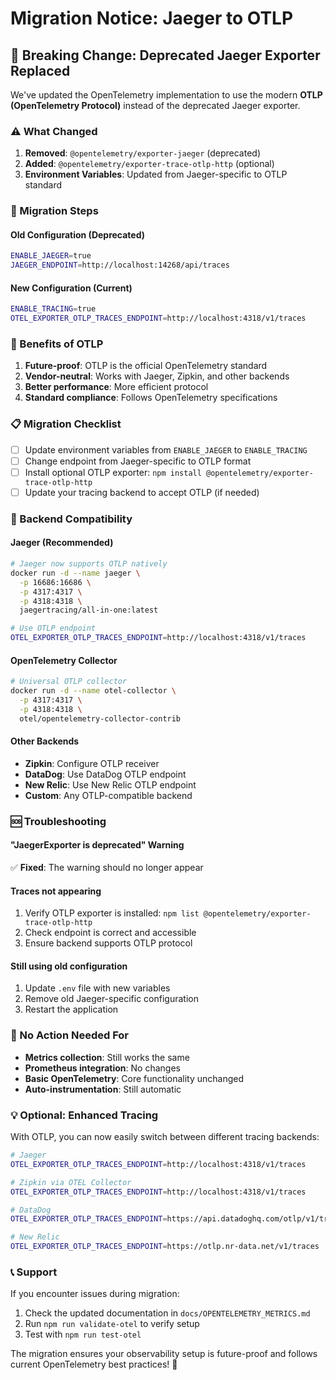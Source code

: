 # Migration Notice: Jaeger to OTLP

## 🔄 Breaking Change: Deprecated Jaeger Exporter Replaced

We've updated the OpenTelemetry implementation to use the modern **OTLP (OpenTelemetry Protocol)** instead of the deprecated Jaeger exporter.

### ⚠️ What Changed

1. **Removed**: `@opentelemetry/exporter-jaeger` (deprecated)
2. **Added**: `@opentelemetry/exporter-trace-otlp-http` (optional)
3. **Environment Variables**: Updated from Jaeger-specific to OTLP standard

### 🔧 Migration Steps

#### Old Configuration (Deprecated)
```bash
ENABLE_JAEGER=true
JAEGER_ENDPOINT=http://localhost:14268/api/traces
```

#### New Configuration (Current)
```bash
ENABLE_TRACING=true
OTEL_EXPORTER_OTLP_TRACES_ENDPOINT=http://localhost:4318/v1/traces
```

### 🚀 Benefits of OTLP

1. **Future-proof**: OTLP is the official OpenTelemetry standard
2. **Vendor-neutral**: Works with Jaeger, Zipkin, and other backends
3. **Better performance**: More efficient protocol
4. **Standard compliance**: Follows OpenTelemetry specifications

### 📋 Migration Checklist

- [ ] Update environment variables from `ENABLE_JAEGER` to `ENABLE_TRACING`
- [ ] Change endpoint from Jaeger-specific to OTLP format
- [ ] Install optional OTLP exporter: `npm install @opentelemetry/exporter-trace-otlp-http`
- [ ] Update your tracing backend to accept OTLP (if needed)

### 🔗 Backend Compatibility

#### Jaeger (Recommended)
```bash
# Jaeger now supports OTLP natively
docker run -d --name jaeger \
  -p 16686:16686 \
  -p 4317:4317 \
  -p 4318:4318 \
  jaegertracing/all-in-one:latest

# Use OTLP endpoint
OTEL_EXPORTER_OTLP_TRACES_ENDPOINT=http://localhost:4318/v1/traces
```

#### OpenTelemetry Collector
```bash
# Universal OTLP collector
docker run -d --name otel-collector \
  -p 4317:4317 \
  -p 4318:4318 \
  otel/opentelemetry-collector-contrib
```

#### Other Backends
- **Zipkin**: Configure OTLP receiver
- **DataDog**: Use DataDog OTLP endpoint
- **New Relic**: Use New Relic OTLP endpoint
- **Custom**: Any OTLP-compatible backend

### 🆘 Troubleshooting

#### "JaegerExporter is deprecated" Warning
✅ **Fixed**: The warning should no longer appear

#### Traces not appearing
1. Verify OTLP exporter is installed: `npm list @opentelemetry/exporter-trace-otlp-http`
2. Check endpoint is correct and accessible
3. Ensure backend supports OTLP protocol

#### Still using old configuration
1. Update `.env` file with new variables
2. Remove old Jaeger-specific configuration
3. Restart the application

### 🎯 No Action Needed For

- **Metrics collection**: Still works the same
- **Prometheus integration**: No changes
- **Basic OpenTelemetry**: Core functionality unchanged
- **Auto-instrumentation**: Still automatic

### 💡 Optional: Enhanced Tracing

With OTLP, you can now easily switch between different tracing backends:

```bash
# Jaeger
OTEL_EXPORTER_OTLP_TRACES_ENDPOINT=http://localhost:4318/v1/traces

# Zipkin via OTEL Collector
OTEL_EXPORTER_OTLP_TRACES_ENDPOINT=http://localhost:4318/v1/traces

# DataDog
OTEL_EXPORTER_OTLP_TRACES_ENDPOINT=https://api.datadoghq.com/otlp/v1/traces

# New Relic
OTEL_EXPORTER_OTLP_TRACES_ENDPOINT=https://otlp.nr-data.net/v1/traces
```

### 📞 Support

If you encounter issues during migration:

1. Check the updated documentation in `docs/OPENTELEMETRY_METRICS.md`
2. Run `npm run validate-otel` to verify setup
3. Test with `npm run test-otel`

The migration ensures your observability setup is future-proof and follows current OpenTelemetry best practices! 🚀
